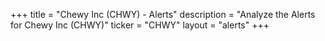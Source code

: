 +++
title = "Chewy Inc (CHWY) - Alerts"
description = "Analyze the Alerts for Chewy Inc (CHWY)"
ticker = "CHWY"
layout = "alerts"
+++

